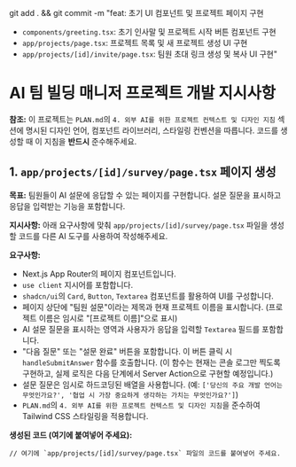 git add . && git commit -m "feat: 초기 UI 컴포넌트 및 프로젝트 페이지 구현

- `components/greeting.tsx`: 초기 인사말 및 프로젝트 시작 버튼 컴포넌트 구현
- `app/projects/page.tsx`: 프로젝트 목록 및 새 프로젝트 생성 UI 구현
- `app/projects/[id]/invite/page.tsx`: 팀원 초대 링크 생성 및 복사 UI 구현"

# AI 팀 빌딩 매니저 프로젝트 개발 지시사항

**참조:** 이 프로젝트는 `PLAN.md`의 `4. 외부 AI를 위한 프로젝트 컨텍스트 및 디자인 지침` 섹션에 명시된 디자인 언어, 컴포넌트 라이브러리, 스타일링 컨벤션을 따릅니다. 코드를 생성할 때 이 지침을 **반드시** 준수해주세요.

## 1. `app/projects/[id]/survey/page.tsx` 페이지 생성

**목표:** 팀원들이 AI 설문에 응답할 수 있는 페이지를 구현합니다. 설문 질문을 표시하고 응답을 입력받는 기능을 포함합니다.

**지시사항:**
아래 요구사항에 맞춰 `app/projects/[id]/survey/page.tsx` 파일을 생성할 코드를 다른 AI 도구를 사용하여 작성해주세요.

**요구사항:**
- Next.js App Router의 페이지 컴포넌트입니다.
- `use client` 지시어를 포함합니다.
- `shadcn/ui`의 `Card`, `Button`, `Textarea` 컴포넌트를 활용하여 UI를 구성합니다.
- 페이지 상단에 "팀원 설문"이라는 제목과 현재 프로젝트 이름을 표시합니다. (프로젝트 이름은 임시로 "[프로젝트 이름]"으로 표시)
- AI 설문 질문을 표시하는 영역과 사용자가 응답을 입력할 `Textarea` 필드를 포함합니다.
- "다음 질문" 또는 "설문 완료" 버튼을 포함합니다. 이 버튼 클릭 시 `handleSubmitAnswer` 함수를 호출합니다. (이 함수는 현재는 콘솔 로그만 찍도록 구현하고, 실제 로직은 다음 단계에서 Server Action으로 구현할 예정입니다.)
- 설문 질문은 임시로 하드코딩된 배열을 사용합니다. (예: `['당신의 주요 개발 언어는 무엇인가요?', '협업 시 가장 중요하게 생각하는 가치는 무엇인가요?']`)
- `PLAN.md`의 `4. 외부 AI를 위한 프로젝트 컨텍스트 및 디자인 지침`을 준수하여 Tailwind CSS 스타일링을 적용합니다.

**생성된 코드 (여기에 붙여넣어 주세요):**
```tsx
// 여기에 `app/projects/[id]/survey/page.tsx` 파일의 코드를 붙여넣어 주세요.
```